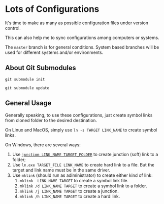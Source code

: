 Lots of Configurations
======================

It's time to make as many as possible configuration files under version control.

This can also help me to sync configurations among computers or systems.

The `master` branch is for general conditions. System based branches will be used
for different systems and/or environments.

About Git Submodules
--------------------

`git submodule init`

`git submodule update`

General Usage
-------------

Generally speaking, to use these configurations, just create symbol links from
cloned folder to the desired destination.

On Linux and MacOS, simply use `ln -s TARGET LINK_NAME` to create symbol links.

On Windows, there are several ways:

1.  Use [`junction LINK_NAME TARGET_FOLDER`](http://technet.microsoft.com/en-us/sysinternals/bb896768.aspx)
    to create junction (soft) link to a folder;
1.  Use `ln.exe TARGET_FILE LINK_NAME` to create hard link to a file. But the target and link name
    must be in the same driver.
1.  Use `mklink` (should run as adiministrator) to create either kind of link:
    1.  `mklink  LINK_NAME TARGET` to create a symbol link file.
    1.  `mklink /d LINK_NAME TARGET` to create a symbol link to a folder.
    1.  `mklink /j LINK_NAME TARGET` to create a junction.
    1.  `mklink /h LINK_NAME TARGET` to create a hard link.
